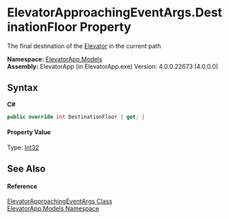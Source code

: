 # ElevatorApproachingEventArgs.DestinationFloor Property 
 

The final destination of the <a href="T_ElevatorApp_Models_Elevator">Elevator</a> in the current path

**Namespace:**&nbsp;<a href="N_ElevatorApp_Models">ElevatorApp.Models</a><br />**Assembly:**&nbsp;ElevatorApp (in ElevatorApp.exe) Version: 4.0.0.22673 (4.0.0.0)

## Syntax

**C#**<br />
``` C#
public override int DestinationFloor { get; }
```


#### Property Value
Type: <a href="http://msdn2.microsoft.com/en-us/library/td2s409d" target="_blank">Int32</a>

## See Also


#### Reference
<a href="T_ElevatorApp_Models_ElevatorApproachingEventArgs">ElevatorApproachingEventArgs Class</a><br /><a href="N_ElevatorApp_Models">ElevatorApp.Models Namespace</a><br />